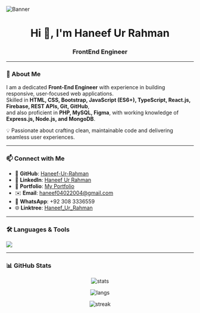 ![Banner](https://via.placeholder.com/1200x300.png?text=Haneef+Ur+Rahman+-+FrontEnd+Engineer)

<h1 align="center">Hi 👋, I'm Haneef Ur Rahman</h1>
<h3 align="center">FrontEnd Engineer</h3>

---

### 🚀 About Me
I am a dedicated **Front-End Engineer** with experience in building responsive, user-focused web applications.  
Skilled in **HTML, CSS, Bootstrap, JavaScript (ES6+), TypeScript, React.js, Firebase, REST APIs, Git, GitHub**,  
and also proficient in **PHP, MySQL, Figma**, with working knowledge of **Express.js, Node.js, and MongoDB**.  

💡 Passionate about crafting clean, maintainable code and delivering seamless user experiences.  

---

### 📫 Connect with Me
- 🐙 **GitHub**: [Haneef-Ur-Rahman](https://github.com/Haneef-Ur-Rahman)  
- 💼 **LinkedIn**: [Haneef Ur Rahman](https://www.linkedin.com/in/haneef-ur-rahman/)  
- 📂 **Portfolio**: [My Portfolio](https://haneef-ur-rahman.github.io/my-Portfolio)  
- ✉️ **Email**: haneef04022004@gmail.com  
- 📱 **WhatsApp**: +92 308 3336559  
- 🌐 **Linktree**: [Haneef_Ur_Rahman](https://linktr.ee/Haneef_Ur_Rahman)  

---

### 🛠️ Languages & Tools
<p align="left">
  <img src="https://skillicons.dev/icons?i=html,css,bootstrap,js,ts,react,firebase,git,github,php,mysql,figma,nodejs,express,mongodb" />
</p>

---

### 📊 GitHub Stats
<p align="center">
  <img src="https://github-readme-stats.vercel.app/api?username=Haneef-Ur-Rahman&show_icons=true&theme=radical" alt="stats" />
</p>

<p align="center">
  <img src="https://github-readme-stats.vercel.app/api/top-langs/?username=Haneef-Ur-Rahman&layout=compact&theme=radical" alt="langs" />
</p>

<p align="center">
  <img src="https://github-readme-streak-stats.herokuapp.com/?user=Haneef-Ur-Rahman&theme=radical" alt="streak" />
</p>
